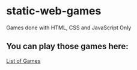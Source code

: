 # static-web-games
Games done with HTML, CSS and JavaScript Only

## You can play those games here:
[List of Games](https://aeciobrito.github.io/static-web-games/)
